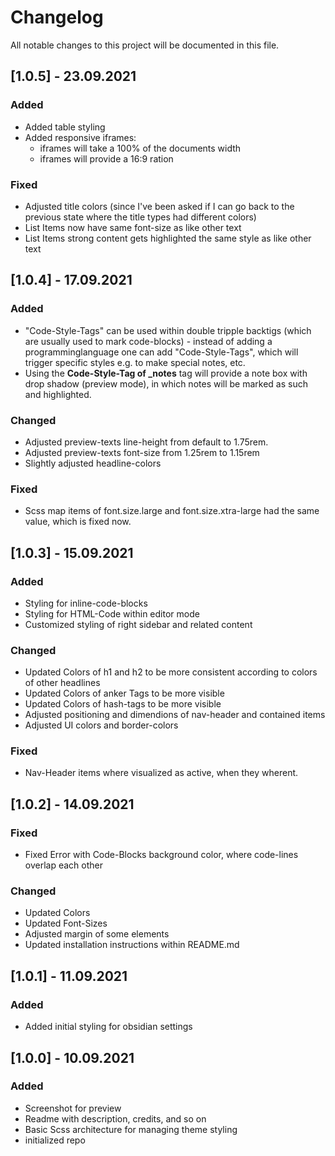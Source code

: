 # Changelog
All notable changes to this project will be documented in this file.

## [1.0.5] - 23.09.2021
### Added
- Added table styling
- Added responsive iframes:
  - iframes will take a 100% of the documents width
  - iframes will provide a 16:9 ration
### Fixed
- Adjusted title colors (since I've been asked if I can go back to the previous state where the title types had different colors)
- List Items now have same font-size as like other text
- List Items strong content gets highlighted the same style as like other text

## [1.0.4] - 17.09.2021
### Added
- "Code-Style-Tags" can be used within double tripple backtigs (which are usually used to mark code-blocks) - instead of adding a programminglanguage one can add "Code-Style-Tags", which will trigger specific styles e.g. to make special notes, etc.
- Using the **Code-Style-Tag of _notes** tag will provide a note box with drop shadow (preview mode), in which notes will be marked as such and highlighted.
### Changed
- Adjusted preview-texts line-height from default to 1.75rem.
- Adjusted preview-texts font-size from 1.25rem to 1.15rem
- Slightly adjusted headline-colors
### Fixed
- Scss map items of font.size.large and font.size.xtra-large had the same value, which is fixed now.

## [1.0.3] - 15.09.2021
### Added
- Styling for inline-code-blocks
- Styling for HTML-Code within editor mode
- Customized styling of right sidebar and related content
### Changed
- Updated Colors of h1 and h2 to be more consistent according to colors of other headlines
- Updated Colors of anker Tags to be more visible
- Updated Colors of hash-tags to be more visible 
- Adjusted positioning and dimendions of nav-header and contained items
- Adjusted UI colors and border-colors
### Fixed
- Nav-Header items where visualized as active, when they wherent.

## [1.0.2] - 14.09.2021
### Fixed
- Fixed Error with Code-Blocks background color, where code-lines overlap each other
### Changed
- Updated Colors
- Updated Font-Sizes
- Adjusted margin of some elements
- Updated installation instructions within README.md

## [1.0.1] - 11.09.2021
### Added
- Added initial styling for obsidian settings

## [1.0.0] - 10.09.2021
### Added
- Screenshot for preview
- Readme with description, credits, and so on
- Basic Scss architecture for managing theme styling
- initialized repo
